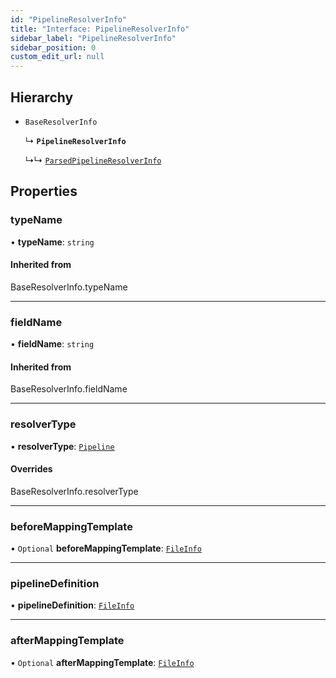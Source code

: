 ```yaml
---
id: "PipelineResolverInfo"
title: "Interface: PipelineResolverInfo"
sidebar_label: "PipelineResolverInfo"
sidebar_position: 0
custom_edit_url: null
---
```


## Hierarchy

- `BaseResolverInfo`

  ↳ **`PipelineResolverInfo`**

  ↳↳ [`ParsedPipelineResolverInfo`](ParsedPipelineResolverInfo)

## Properties

### typeName

• **typeName**: `string`

#### Inherited from

BaseResolverInfo.typeName

___

### fieldName

• **fieldName**: `string`

#### Inherited from

BaseResolverInfo.fieldName

___

### resolverType

• **resolverType**: [`Pipeline`](../enums/ResolverType#pipeline)

#### Overrides

BaseResolverInfo.resolverType

___

### beforeMappingTemplate

• `Optional` **beforeMappingTemplate**: [`FileInfo`](FileInfo)

___

### pipelineDefinition

• **pipelineDefinition**: [`FileInfo`](FileInfo)

___

### afterMappingTemplate

• `Optional` **afterMappingTemplate**: [`FileInfo`](FileInfo)
